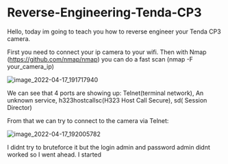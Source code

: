 # Reverse-Engineering-Tenda-CP3


Hello, today im going to teach  you how to reverse engineer your Tenda CP3 camera.

First you need to connect your ip camera to your wifi. Then with Nmap (https://github.com/nmap/nmap) you can do a fast scan (nmap -F your_camera_ip)

![image_2022-04-17_191717940](https://user-images.githubusercontent.com/64932654/163725335-ca33bbaa-51ba-4e0a-96f0-bcd1ccd92082.png)


We can see that 4 ports are showing up: 
Telnet(terminal network), An unknown service, h323hostcallsc(H323 Host Call Secure), sd(	Session Director)

From that we can try to connect to the camera via Telnet:

![image_2022-04-17_192005782](https://user-images.githubusercontent.com/64932654/163725417-2a241acb-85a7-4565-808d-609476ccdb4f.png)

I didnt try to bruteforce it but the login admin and password admin didnt worked so I went ahead. 
I started 
